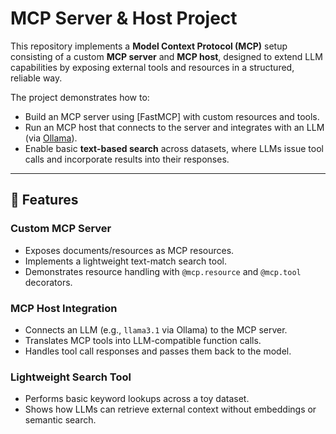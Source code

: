 # MCP Server & Host Project

This repository implements a **Model Context Protocol (MCP)** setup consisting of a custom **MCP server** and **MCP host**, designed to extend LLM capabilities by exposing external tools and resources in a structured, reliable way.

The project demonstrates how to:
- Build an MCP server using [FastMCP] with custom resources and tools.  
- Run an MCP host that connects to the server and integrates with an LLM (via [Ollama](https://ollama.ai/)).  
- Enable basic **text-based search** across datasets, where LLMs issue tool calls and incorporate results into their responses.  

---

## 🚀 Features

### **Custom MCP Server**
- Exposes documents/resources as MCP resources.  
- Implements a lightweight text-match search tool.  
- Demonstrates resource handling with `@mcp.resource` and `@mcp.tool` decorators.  

### **MCP Host Integration**
- Connects an LLM (e.g., `llama3.1` via Ollama) to the MCP server.  
- Translates MCP tools into LLM-compatible function calls.  
- Handles tool call responses and passes them back to the model.  

### **Lightweight Search Tool**
- Performs basic keyword lookups across a toy dataset.  
- Shows how LLMs can retrieve external context without embeddings or semantic search.  
